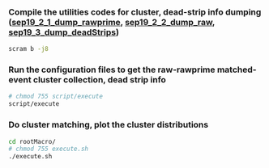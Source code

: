 ### Compile the utilities codes for cluster, dead-strip info dumping ([sep19_2_1_dump_rawprime](sep19_2_1_dump_rawprime.cc), [sep19_2_2_dump_raw](sep19_2_2_dump_raw.cc), [sep19_3_dump_deadStrips](sep19_3_dump_deadStrips.cc))
```bash
scram b -j8
```

### Run the configuration files to get the raw-rawprime matched-event cluster collection, dead strip info
```bash
# chmod 755 script/execute
script/execute
```

### Do cluster matching, plot the cluster distributions
```bash
cd rootMacro/
# chmod 755 execute.sh
./execute.sh
```
